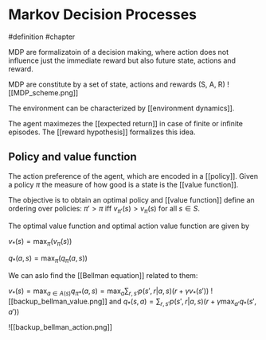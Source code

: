 # Markov Decision Processes
#definition 
#chapter
 
 MDP are formalizatoin of a decision making, where action does not influence just the immediate reward but also future state, actions and reward. 
 
 MDP are constitute by a set of state, actions and rewards (S, A, R)
 ![[MDP_scheme.png]]
 
 The environment can be characterized by [[environment dynamics]].
 
 The agent maximezes the [[expected return]] in case of finite or infinite episodes. The [[reward hypothesis]] formalizes this idea.
 
 
## Policy and value function
The action preference of the agent, which are encoded in a [[policy]]. Given a policy $\pi$ the measure of how good is a state is the [[value function]].

The objective is to obtain an optimal policy and [[value function]] define an ordering over policies: 
$\pi' > \pi$ iff $v_{\pi'}(s) > v_{\pi}(s)$ for all $s \in S$.

The optimal value function and optimal action value function are given by

$v_{*}(s) = \max_{\pi} (v_{\pi}(s))$

$q_{*}(a, s) = \max_{\pi} (q_{\pi}(a, s))$

We can aslo find the [[Bellman equation]] related to them:

$v_{*}(s) = \max_{a \in A(s)} q_{\pi*}(a, s) = \max_a \sum_{r, s'} p(s', r| a, s)(r + \gamma v_{*}(s'))$
![[backup_bellman_value.png]]
and 
$q_{*}(s, a) = \sum_{r, s'} p(s', r| a, s)(r + \gamma \max_{a'} q_{*}(s', a'))$

![[backup_bellman_action.png]]